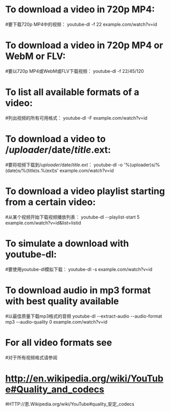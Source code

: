 # To download a video in 720p MP4:
#要下载720p MP4中的视频：
youtube-dl -f 22 example.com/watch?v=id

# To download a video in 720p MP4 or WebM or FLV:
#要以720p MP4或WebM或FLV下载视频：
youtube-dl -f 22/45/120

# To list all available formats of a video:
#列出视频的所有可用格式：
youtube-dl -F example.com/watch?v=id

# To download a video to /$uploader/$date/$title.$ext:
#要将视频下载到/$uploader/$date/$title.$ext：
youtube-dl -o '%(uploader)s/%(date)s/%(title)s.%(ext)s' example.com/watch?v=id

# To download a video playlist starting from a certain video:
#从某个视频开始下载视频播放列表：
youtube-dl --playlist-start 5 example.com/watch?v=id&list=listid

# To simulate a download with youtube-dl:
#要使用youtube-dl模拟下载：
youtube-dl -s example.com/watch?v=id

# To download audio in mp3 format with best quality available
#以最佳质量下载mp3格式的音频
youtube-dl --extract-audio --audio-format mp3 --audio-quality 0 example.com/watch?v=id

# For all video formats see
#对于所有视频格式请参阅
# http://en.wikipedia.org/wiki/YouTube#Quality_and_codecs
#HTTP://恩.Wikipedia.org/wiki/YouTube#quality_安定_codecs
